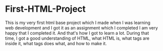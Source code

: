 # First-HTML-Project
This is my very first html base project which I made when I was learning web development and I got it as an assignment which I completed I am very happy that I completed it. And that's how I got to learn a lot. During that time, I got a good understanding of HTML, what HTML is, what tags are inside it, what tags does what, and how to make it.
